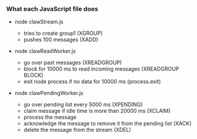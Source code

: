 ### What each JavaScript file does

* node clawStream.js
    * tries to create group1 (XGROUP)
    * pushes 100 messages (XADD)

* node clawReadWorker.js
    * go over past messages (XREADGROUP)
    * block for 10000 ms to read incoming messages (XREADGROUP BLOCK)
    * exit node process if no data for 10000 ms (process.exit)

* node clawPendingWorker.js
    * go over pending list every 5000 ms (XPENDING)
    * claim message if idle time is more than 20000 ms (XCLAIM)
    * process the message
    * acknowledge the message to remove it from the pending list (XACK)
    * delete the message from the stream (XDEL)